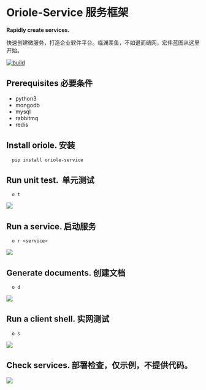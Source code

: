# Oriole-Service 服务框架

**Rapidly create services.**

快速创建微服务，打造企业软件平台。临渊羡鱼，不如退而结网，宏伟蓝图从这里开始。

[![build](https://travis-ci.org/zhouxiaoxiang/oriole-service.png?branch=master)](https://travis-ci.org/zhouxiaoxiang/oriole-service)

## Prerequisites 必要条件

  - python3
  - mongodb
  - mysql
  - rabbitmq
  - redis
  
## Install oriole. 安装

```
  pip install oriole-service
```

## Run unit test.  单元测试

```
  o t
```

![](https://github.com/zhouxiaoxiang/oriole-service/raw/master/docs/test.gif)

## Run a service. 启动服务

```
  o r <service>
```

![](https://github.com/zhouxiaoxiang/oriole-service/raw/master/docs/run.gif)

## Generate documents. 创建文档

```
  o d
```

![](https://github.com/zhouxiaoxiang/oriole-service/raw/master/docs/doc.gif)

## Run a client shell. 实网测试

```
  o s
```

![](https://github.com/zhouxiaoxiang/oriole-service/raw/master/docs/run.gif)

## Check services. 部署检查，仅示例，不提供代码。

![](https://github.com/zhouxiaoxiang/oriole-service/raw/master/docs/check_service.gif)
